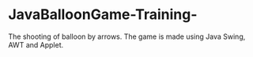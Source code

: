 # JavaBalloonGame-Training-
The shooting of balloon by arrows. The game is made using Java Swing, AWT and Applet.
